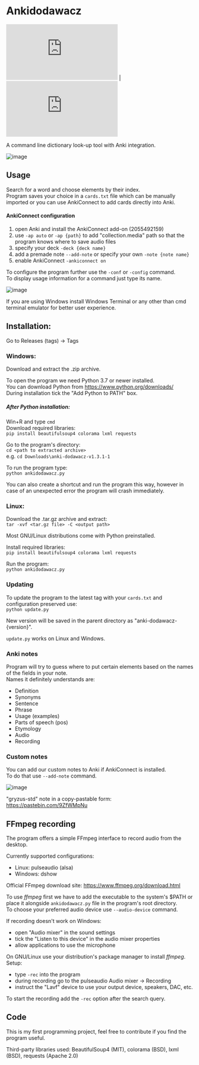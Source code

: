 # Ankidodawacz

![Polish](https://github.com/gryzus24/anki-dodawacz/blob/main/README.pl.md) | ![English](https://github.com/gryzus24/anki-dodawacz/blob/main/README.md)

A command line dictionary look-up tool with Anki integration.<br>

![image](https://user-images.githubusercontent.com/82805891/147771954-d4eda99e-0265-46ca-8ad3-564669368845.png)

## Usage

Search for a word and choose elements by their index.<br>
Program saves your choice in a `cards.txt` file which can be manually imported or you can use AnkiConnect to add cards directly into Anki.

#### AnkiConnect configuration

1. open Anki and install the AnkiConnect add-on (2055492159)
2. use `-ap auto` or `-ap {path}` to add "collection.media" path so that the program knows where to save audio files
3. specify your deck `-deck {deck name}`
4. add a premade note `--add-note` or specify your own `-note {note name}`
5. enable AnkiConnect `-ankiconnect on`

To configure the program further use the `-conf` or `-config` command.<br>
To display usage information for a command just type its name.

![image](https://user-images.githubusercontent.com/82805891/147773917-6d070933-9e4c-4744-b7f0-9e4c9271bc07.png)

If you are using Windows install Windows Terminal or any other than cmd terminal emulator for better user experience.

## Installation:

Go to Releases (tags) -> Tags

### Windows:

Download and extract the .zip archive.

To open the program we need Python 3.7 or newer installed.<br>
You can download Python from https://www.python.org/downloads/<br>
During installation tick the "Add Python to PATH" box.

##### After Python installation:<br>

Win+R and type `cmd`<br>
Download required libraries:<br>
`pip install beautifulsoup4 colorama lxml requests`<br>

Go to the program's directory:<br>
`cd <path to extracted archive>`<br>
e.g. `cd Downloads\anki-dodawacz-v1.3.1-1`

To run the program type:<br>
`python ankidodawacz.py`<br>

You can also create a shortcut and run the program this way, however in case of an unexpected error the program will crash immediately.

### Linux:

Download the .tar.gz archive and extract:<br>
`tar -xvf <tar.gz file> -C <output path>`

Most GNU/Linux distributions come with Python preinstalled.

Install required libraries:<br>
`pip install beautifulsoup4 colorama lxml requests`

Run the program:<br>
`python ankidodawacz.py`

### Updating
To update the program to the latest tag with your `cards.txt` and configuration preserved use:<br>
`python update.py`

New version will be saved in the parent directory as "anki-dodawacz-{version}".

`update.py` works on Linux and Windows.

### Anki notes

Program will try to guess where to put certain elements based on the names of the fields in your note.<br>
Names it definitely understands are:

- Definition
- Synonyms
- Sentence
- Phrase
- Usage (examples)
- Parts of speech (pos)
- Etymology
- Audio
- Recording

### Custom notes

You can add our custom notes to Anki if AnkiConnect is installed.<br>
To do that use `--add-note` command.

![image](https://user-images.githubusercontent.com/82805891/147774842-0f5d9e7e-2fca-4a0c-8f8e-ce4c6294a0b5.png)

"gryzus-std" note in a copy-pastable form: https://pastebin.com/9ZfWMpNu

## FFmpeg recording

The program offers a simple FFmpeg interface to record audio from the desktop.

Currently supported configurations:
- Linux:    pulseaudio (alsa)
- Windows:  dshow

Official FFmpeg download site: https://www.ffmpeg.org/download.html

To use _ffmpeg_ first we have to add the executable to the system's $PATH or place it alongside `ankidodawacz.py` file in the program's root directory.<br>
To choose your preferred audio device use `--audio-device` command.

If recording doesn't work on Windows:
- open "Audio mixer" in the sound settings
- tick the "Listen to this device" in the audio mixer properties
- allow applications to use the microphone

On GNU/Linux use your distribution's package manager to install _ffmpeg_.<br>
Setup:
- type `-rec` into the program
- during recording go to the pulseaudio Audio mixer -> Recording
- instruct the "Lavf" device to use your output device, speakers, DAC, etc.

To start the recording add the `-rec` option after the search query.

## Code

This is my first programming project, feel free to contribute if you find the program useful.

Third-party libraries used: BeautifulSoup4 (MIT), colorama (BSD), lxml (BSD), requests (Apache 2.0)
